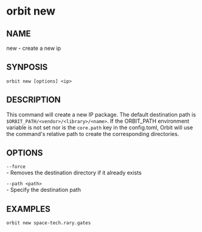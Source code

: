 # __orbit new__

## __NAME__

new - create a new ip

## __SYNPOSIS__

```
orbit new [options] <ip>
```

## __DESCRIPTION__

This command will create a new IP package. The default destination path is
`$ORBIT_PATH/<vendor>/<library>/<name>`. If the ORBIT_PATH environment variable
is not set nor is the `core.path` key in the config.toml, Orbit will use the
command's relative path to create the corresponding directories.

## __OPTIONS__

`--force`  
    - Removes the destination directory if it already exists
  
`--path <path>`  
    - Specify the destination path

## __EXAMPLES__

```
orbit new space-tech.rary.gates
```